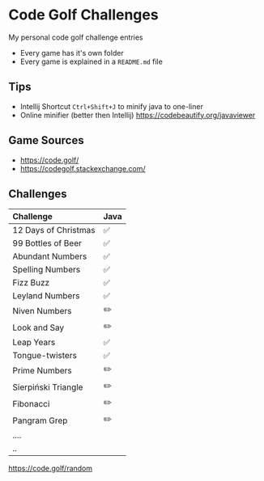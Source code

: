 # Code Golf Challenges
My personal code golf challenge entries

- Every game has it's own folder
- Every game is explained in a `README.md` file

## Tips
- Intellij Shortcut `Ctrl+Shift+J` to minify java to one-liner
- Online minifier (better then Intellij) https://codebeautify.org/javaviewer

## Game Sources
- https://code.golf/
- https://codegolf.stackexchange.com/

## Challenges

Challenge            | Java 
:--------------------| :------------------|
12 Days of Christmas | :white_check_mark:
99 Bottles of Beer   | :white_check_mark:
Abundant Numbers     | :white_check_mark:
Spelling Numbers     | :white_check_mark:
Fizz Buzz            | :white_check_mark:
Leyland Numbers      | :white_check_mark:
Niven Numbers        | :pencil2:
Look and Say         | :pencil2:
Leap Years           | :white_check_mark:
Tongue-twisters      | :white_check_mark:
Prime Numbers        | :pencil2:
Sierpiński Triangle  | :pencil2:
Fibonacci            | :pencil2:
Pangram Grep         | :pencil2:
....                 | 
..                   | 

https://code.golf/random
